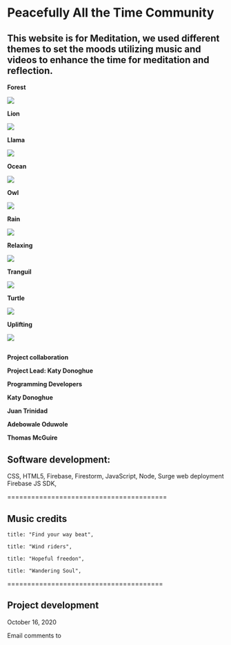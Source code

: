 # **Peacefully All the Time Community**

## This website is for Meditation, we used different themes to set the moods utilizing music and videos to enhance the time for meditation and reflection.


**Forest**
 
![   ](https://github.com/kjdonoghue/meditation-app/tree/master/images/forest.png)

**Lion**

![   ](meditation-app\images\lion.png)

**Llama**

![    ](meditation-app\images\llama.png)

**Ocean**

![    ](meditation-app\images\ocean.png)

**Owl**

![    ](meditation-app\images\owl.png)

**Rain**

![    ](meditation-app\images\rain.png)

**Relaxing**

![    ](meditation-app\images\relaxing.png)

**Tranguil**

![    ](meditation-app\images\tranquil.png)

**Turtle**

![    ](meditation-app\images\turtle.png)

**Uplifting**

![    ](meditation-app\images\uplifting.png)





##

**Project collaboration**

**Project Lead: Katy Donoghue**

**Programming Developers**

**Katy Donoghue**

**Juan Trinidad**

**Adebowale Oduwole**

**Thomas McGuire**

## Software development:

CSS, HTML5, Firebase, Firestorm, 
JavaScript, Node, 
Surge web deployment
Firebase JS SDK,

========================================



## Music credits
	
	title: "Find your way beat",

	title: "Wind riders",

	title: "Hopeful freedon",

	title: "Wandering Soul",

=======================================


## Project development 

October 16, 2020

Email comments to 
